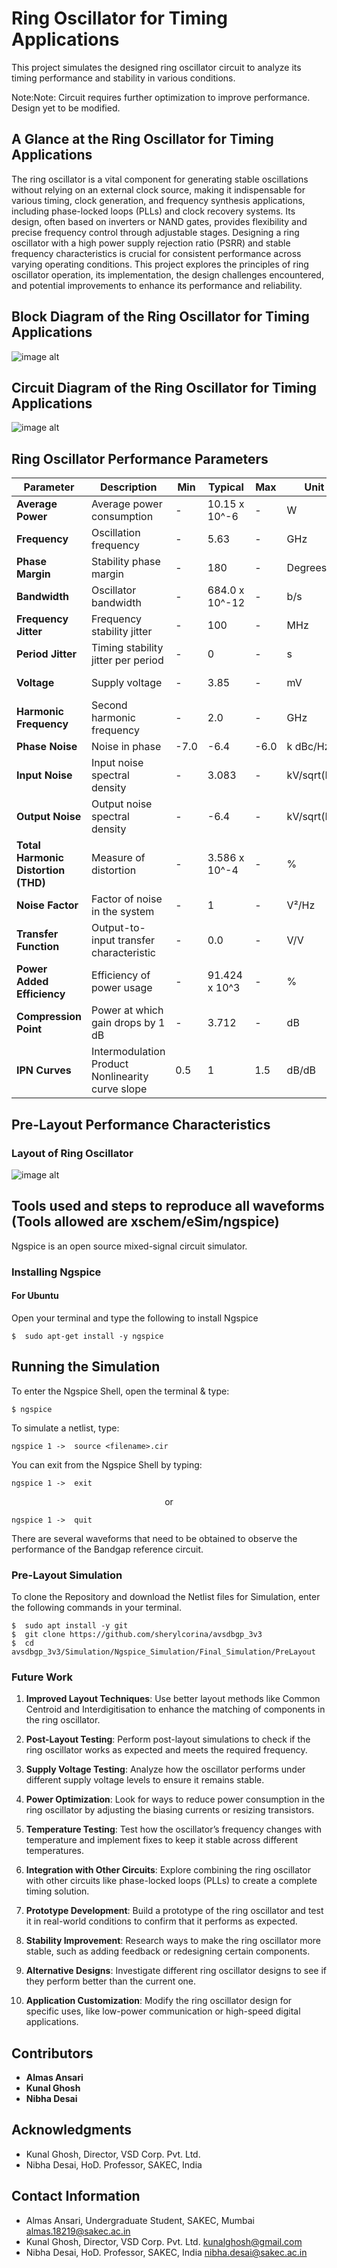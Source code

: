 
# Ring Oscillator for Timing Applications 


This project simulates the designed ring oscillator circuit to analyze its timing performance and stability in various conditions.

Note:Note: Circuit requires further optimization to improve performance. Design yet to be modified.

## A Glance at the Ring Oscillator for Timing Applications

The ring oscillator is a vital component for generating stable oscillations without relying on an external clock source, making it indispensable for various timing, clock generation, and frequency synthesis applications, including phase-locked loops (PLLs) and clock recovery systems. Its design, often based on inverters or NAND gates, provides flexibility and precise frequency control through adjustable stages. Designing a ring oscillator with a high power supply rejection ratio (PSRR) and stable frequency characteristics is crucial for consistent performance across varying operating conditions. This project explores the principles of ring oscillator operation, its implementation, the design challenges encountered, and potential improvements to enhance its performance and reliability.


## Block Diagram of the Ring Oscillator for Timing Applications

 ![image alt](https://github.com/ansariasmi01/RO/blob/9cbdac6bae896ea371accd4a8989f908d5866e6f/Block%20Diagram.jpg)


## Circuit Diagram of the Ring Oscillator for Timing Applications
![image alt](https://github.com/ansariasmi01/RO/blob/ddf1eacce8eab92efb141f6da4ecf5d1be1e2256/Circuit%20Diagram.jpg)

## Ring Oscillator Performance Parameters

| Parameter                  | Description                                       | Min     | Typical           | Max   | Unit           | Condition                      |
|----------------------------|---------------------------------------------------|---------|-------------------|-------|----------------|--------------------------------|
| **Average Power**          | Average power consumption                         | -       | 10.15 x 10^-6    | -     | W              | -                              |
| **Frequency**              | Oscillation frequency                             | -       | 5.63             | -     | GHz            | -                              |
| **Phase Margin**           | Stability phase margin                            | -       | 180              | -     | Degrees        | -                              |
| **Bandwidth**              | Oscillator bandwidth                              | -       | 684.0 x 10^-12   | -     | b/s            | -                              |
| **Frequency Jitter**       | Frequency stability jitter                        | -       | 100              | -     | MHz            | @800 ps                        |
| **Period Jitter**          | Timing stability jitter per period                | -       | 0                | -     | s              | @933.5 ps                      |
| **Voltage**                | Supply voltage                                    | -       | 3.85             | -     | mV             | @734.7 ps                      |
| **Harmonic Frequency**     | Second harmonic frequency                         | -       | 2.0              | -     | GHz            | -                              |
| **Phase Noise**            | Noise in phase                                    | -7.0    | -6.4             | -6.0  | k dBc/Hz       | at 2 GHz                       |
| **Input Noise**            | Input noise spectral density                      | -       | 3.083            | -     | kV/sqrt(Hz)    | at 2 GHz                       |
| **Output Noise**           | Output noise spectral density                     | -       | -6.4             | -     | kV/sqrt(Hz)    | at 2 GHz                       |
| **Total Harmonic Distortion (THD)** | Measure of distortion                   | -       | 3.586 x 10^-4    | -     | %              | at -3.649 dB                   |
| **Noise Factor**           | Factor of noise in the system                     | -       | 1                | -     | V²/Hz          | at 2 GHz                       |
| **Transfer Function**      | Output-to-input transfer characteristic           | -       | 0.0              | -     | V/V            | at 2 GHz                       |
| **Power Added Efficiency** | Efficiency of power usage                         | -       | 91.424 x 10^3    | -     | %              | at -3.694 point                |
| **Compression Point**      | Power at which gain drops by 1 dB                 | -       | 3.712            | -     | dB             | at 6.056 dBm                   |
| **IPN Curves**             | Intermodulation Product Nonlinearity curve slope  | 0.5     | 1                | 1.5   | dB/dB          | First order                    |



## Pre-Layout Performance Characteristics

### Layout of Ring Oscillator

![image alt](https://github.com/ansariasmi01/RO/blob/cd427a753980366ec0a95909d68420f1bfcd979e/Layout%20of%20Ring%20Oscillator.jpg)




## Tools used and steps to reproduce all waveforms (Tools allowed are xschem/eSim/ngspice) 
Ngspice is an open source mixed-signal circuit simulator.

### Installing Ngspice

#### For Ubuntu

Open your terminal and type the following to install Ngspice
```
$  sudo apt-get install -y ngspice
```

## Running the Simulation


To enter the Ngspice Shell, open the terminal & type:
```
$ ngspice
```
To simulate a netlist, type:
```
ngspice 1 ->  source <filename>.cir
```

You can exit from the Ngspice Shell by typing:
```
ngspice 1 ->  exit
```
 <p align="center"> or </p>
 
```
ngspice 1 ->  quit
```

There are several waveforms that need to be obtained to observe the performance of the Bandgap reference circuit.

### Pre-Layout Simulation

To clone the Repository and download the Netlist files for Simulation, enter the following commands in your terminal.

```
$  sudo apt install -y git
$  git clone https://github.com/sherylcorina/avsdbgp_3v3
$  cd avsdbgp_3v3/Simulation/Ngspice_Simulation/Final_Simulation/PreLayout
```

### Future Work

1. **Improved Layout Techniques**: Use better layout methods like Common Centroid and Interdigitisation to enhance the matching of components in the ring oscillator.

2. **Post-Layout Testing**: Perform post-layout simulations to check if the ring oscillator works as expected and meets the required frequency.

3. **Supply Voltage Testing**: Analyze how the oscillator performs under different supply voltage levels to ensure it remains stable.

4. **Power Optimization**: Look for ways to reduce power consumption in the ring oscillator by adjusting the biasing currents or resizing transistors.

5. **Temperature Testing**: Test how the oscillator’s frequency changes with temperature and implement fixes to keep it stable across different temperatures.

6. **Integration with Other Circuits**: Explore combining the ring oscillator with other circuits like phase-locked loops (PLLs) to create a complete timing solution.

7. **Prototype Development**: Build a prototype of the ring oscillator and test it in real-world conditions to confirm that it performs as expected.

8. **Stability Improvement**: Research ways to make the ring oscillator more stable, such as adding feedback or redesigning certain components.

9. **Alternative Designs**: Investigate different ring oscillator designs to see if they perform better than the current one.

10. **Application Customization**: Modify the ring oscillator design for specific uses, like low-power communication or high-speed digital applications.

## Contributors 

- **Almas Ansari** 
- **Kunal Ghosh** 
- **Nibha Desai** 



## Acknowledgments

- Kunal Ghosh, Director, VSD Corp. Pvt. Ltd.
- Nibha Desai, HoD. Professor, SAKEC, India

## Contact Information

- Almas Ansari, Undergraduate Student, SAKEC, Mumbai  almas.18219@sakec.ac.in
- Kunal Ghosh, Director, VSD Corp. Pvt. Ltd. kunalghosh@gmail.com
- Nibha Desai, HoD. Professor, SAKEC, India nibha.desai@sakec.ac.in


